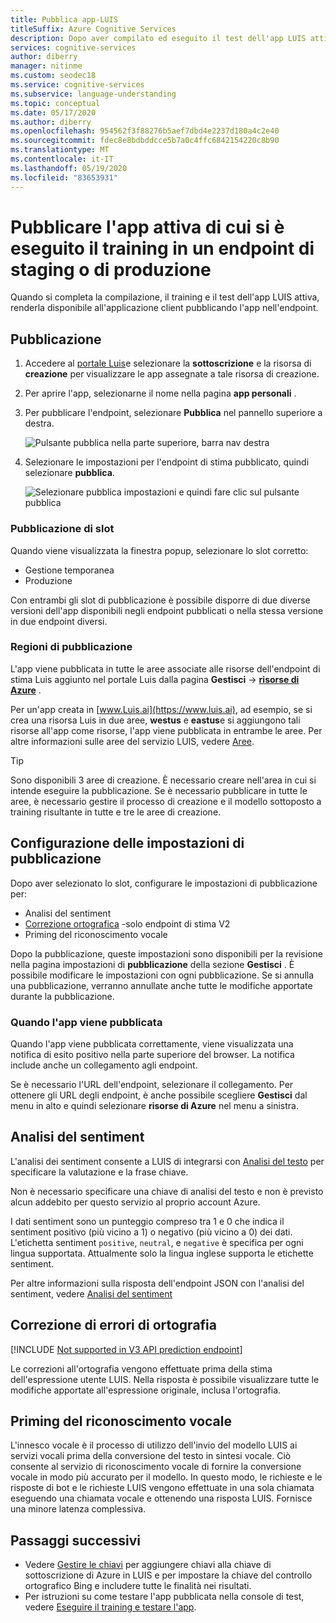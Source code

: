 ```yaml
---
title: Pubblica app-LUIS
titleSuffix: Azure Cognitive Services
description: Dopo aver compilato ed eseguito il test dell'app LUIS attiva, renderla disponibile per l'applicazione client effettuandone la pubblicazione sull'endpoint.
services: cognitive-services
author: diberry
manager: nitinme
ms.custom: seodec18
ms.service: cognitive-services
ms.subservice: language-understanding
ms.topic: conceptual
ms.date: 05/17/2020
ms.author: diberry
ms.openlocfilehash: 954562f3f88276b5aef7dbd4e2237d180a4c2e40
ms.sourcegitcommit: fdec8e8bdbddcce5b7a0c4ffc6842154220c8b90
ms.translationtype: MT
ms.contentlocale: it-IT
ms.lasthandoff: 05/19/2020
ms.locfileid: "83653931"
---
```

# <a name="publish-your-active-trained-app-to-a-staging-or-production-endpoint"></a>Pubblicare l'app attiva di cui si è eseguito il training in un endpoint di staging o di produzione

Quando si completa la compilazione, il training e il test dell'app LUIS attiva, renderla disponibile all'applicazione client pubblicando l'app nell'endpoint.

## <a name="publishing"></a>Pubblicazione
1. Accedere al [portale Luis](https://www.luis.ai)e selezionare la **sottoscrizione** e la risorsa di **creazione** per visualizzare le app assegnate a tale risorsa di creazione.
1. Per aprire l'app, selezionarne il nome nella pagina **app personali** .
1. Per pubblicare l'endpoint, selezionare **Pubblica** nel pannello superiore a destra.

    ![Pulsante pubblica nella parte superiore, barra nav destra](./media/luis-how-to-publish-app/publish-top-nav-bar.png)

1. Selezionare le impostazioni per l'endpoint di stima pubblicato, quindi selezionare **pubblica**.

    ![Selezionare pubblica impostazioni e quindi fare clic sul pulsante pubblica](./media/luis-how-to-publish-app/publish-pop-up.png)

### <a name="publishing-slots"></a>Pubblicazione di slot

Quando viene visualizzata la finestra popup, selezionare lo slot corretto:

* Gestione temporanea
* Produzione

Con entrambi gli slot di pubblicazione è possibile disporre di due diverse versioni dell'app disponibili negli endpoint pubblicati o nella stessa versione in due endpoint diversi.

### <a name="publishing-regions"></a>Regioni di pubblicazione

L'app viene pubblicata in tutte le aree associate alle risorse dell'endpoint di stima Luis aggiunto nel portale Luis dalla pagina **Gestisci**  ->  **[risorse di Azure](luis-how-to-azure-subscription.md#assign-a-resource-to-an-app)** .

Per un'app creata in [www.Luis.ai](https://www.luis.ai), ad esempio, se si crea una risorsa Luis in due aree, **westus** e **eastus**e si aggiungono tali risorse all'app come risorse, l'app viene pubblicata in entrambe le aree. Per altre informazioni sulle aree del servizio LUIS, vedere [Aree](luis-reference-regions.md).

> [!TIP]
> Sono disponibili 3 aree di creazione. È necessario creare nell'area in cui si intende eseguire la pubblicazione. Se è necessario pubblicare in tutte le aree, è necessario gestire il processo di creazione e il modello sottoposto a training risultante in tutte e tre le aree di creazione.


## <a name="configuring-publish-settings"></a>Configurazione delle impostazioni di pubblicazione

Dopo aver selezionato lo slot, configurare le impostazioni di pubblicazione per:

* Analisi del sentiment
* [Correzione ortografica](luis-tutorial-bing-spellcheck.md) -solo endpoint di stima V2
* Priming del riconoscimento vocale

Dopo la pubblicazione, queste impostazioni sono disponibili per la revisione nella pagina impostazioni di **pubblicazione** della sezione **Gestisci** . È possibile modificare le impostazioni con ogni pubblicazione. Se si annulla una pubblicazione, verranno annullate anche tutte le modifiche apportate durante la pubblicazione.

### <a name="when-your-app-is-published"></a>Quando l'app viene pubblicata

Quando l'app viene pubblicata correttamente, viene visualizzata una notifica di esito positivo nella parte superiore del browser. La notifica include anche un collegamento agli endpoint.

Se è necessario l'URL dell'endpoint, selezionare il collegamento. Per ottenere gli URL degli endpoint, è anche possibile scegliere **Gestisci** dal menu in alto e quindi selezionare **risorse di Azure** nel menu a sinistra.

## <a name="sentiment-analysis"></a>Analisi del sentiment

<a name="enable-sentiment-analysis"></a>

L'analisi dei sentiment consente a LUIS di integrarsi con [Analisi del testo](https://azure.microsoft.com/services/cognitive-services/text-analytics/) per specificare la valutazione e la frase chiave.

Non è necessario specificare una chiave di analisi del testo e non è previsto alcun addebito per questo servizio al proprio account Azure.

I dati sentiment sono un punteggio compreso tra 1 e 0 che indica il sentiment positivo (più vicino a 1) o negativo (più vicino a 0) dei dati. L'etichetta sentiment `positive`, `neutral`, e `negative` è specifica per ogni lingua supportata. Attualmente solo la lingua inglese supporta le etichette sentiment.

Per altre informazioni sulla risposta dell'endpoint JSON con l'analisi del sentiment, vedere [Analisi del sentiment](luis-reference-prebuilt-sentiment.md)

## <a name="spelling-correction"></a>Correzione di errori di ortografia

[!INCLUDE [Not supported in V3 API prediction endpoint](./includes/v2-support-only.md)]

Le correzioni all'ortografia vengono effettuate prima della stima dell'espressione utente LUIS. Nella risposta è possibile visualizzare tutte le modifiche apportate all'espressione originale, inclusa l'ortografia.

## <a name="speech-priming"></a>Priming del riconoscimento vocale

L'innesco vocale è il processo di utilizzo dell'invio del modello LUIS ai servizi vocali prima della conversione del testo in sintesi vocale. Ciò consente al servizio di riconoscimento vocale di fornire la conversione vocale in modo più accurato per il modello. In questo modo, le richieste e le risposte di bot e le richieste LUIS vengono effettuate in una sola chiamata eseguendo una chiamata vocale e ottenendo una risposta LUIS. Fornisce una minore latenza complessiva.

## <a name="next-steps"></a>Passaggi successivi

* Vedere [Gestire le chiavi](./luis-how-to-azure-subscription.md) per aggiungere chiavi alla chiave di sottoscrizione di Azure in LUIS e per impostare la chiave del controllo ortografico Bing e includere tutte le finalità nei risultati.
* Per istruzioni su come testare l'app pubblicata nella console di test, vedere [Eseguire il training e testare l'app](luis-interactive-test.md).

